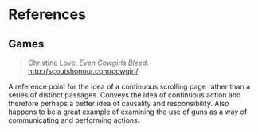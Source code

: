 # References

## Games

> Christine Love. _Even Cowgirls Bleed_.
> http://scoutshonour.com/cowgirl/

A reference point for the idea of a continuous scrolling page rather than a series of distinct passages. Conveys the idea of continuous action and therefore perhaps a better idea of causality and responsibility. Also happens to be a great example of examining the use of guns as a way of communicating and performing actions.
